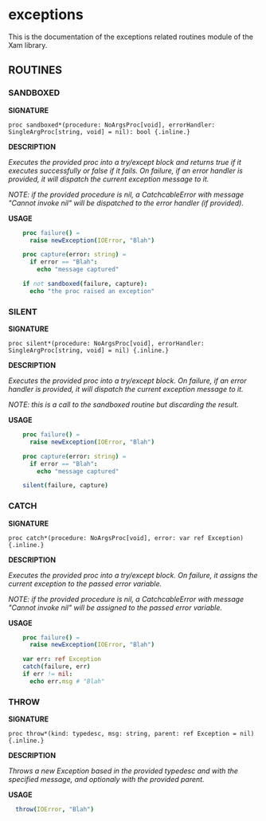 # exceptions

This is the documentation of the exceptions related routines module of the Xam library.

## ROUTINES

### SANDBOXED

**SIGNATURE**

`proc sandboxed*(procedure: NoArgsProc[void], errorHandler: SingleArgProc[string, void] = nil): bool {.inline.}`

**DESCRIPTION**

*Executes the provided proc into a try/except block and returns true if it executes successfully or false if it fails. On failure, if an error handler is provided, it will dispatch the current exception message to it.*

*NOTE: if the provided procedure is nil, a CatchcableError with message "Cannot invoke nil" will be dispatched to the error handler (if provided).*

**USAGE**

```nim
    proc failure() =
      raise newException(IOError, "Blah")

    proc capture(error: string) =
      if error == "Blah":
        echo "message captured"

    if not sandboxed(failure, capture):
      echo "the proc raised an exception"
```

### SILENT

**SIGNATURE**

`proc silent*(procedure: NoArgsProc[void], errorHandler: SingleArgProc[string, void] = nil) {.inline.}`

**DESCRIPTION**

*Executes the provided proc into a try/except block. On failure, if an error handler is provided, it will dispatch the current exception message to it.*

*NOTE: this is a call to the sandboxed routine but discarding the result.*

**USAGE**

```nim
    proc failure() =
      raise newException(IOError, "Blah")

    proc capture(error: string) =
      if error == "Blah":
        echo "message captured"

    silent(failure, capture)
```

### CATCH

**SIGNATURE**

`proc catch*(procedure: NoArgsProc[void], error: var ref Exception) {.inline.}`

**DESCRIPTION**

*Executes the provided proc into a try/except block. On failure, it assigns the current exception to the passed error variable.*

*NOTE: if the provided procedure is nil, a CatchcableError with message "Cannot invoke nil" will be assigned to the passed error variable.*

**USAGE**

```nim
    proc failure() =
      raise newException(IOError, "Blah")

    var err: ref Exception
    catch(failure, err)
    if err != nil:
      echo err.msg # "Blah"
```

### THROW

**SIGNATURE**

`proc throw*(kind: typedesc, msg: string, parent: ref Exception = nil) {.inline.}`

**DESCRIPTION**

*Throws a new Exception based in the provided typedesc and with the specified message, and optionaly with the provided parent.*

**USAGE**

```nim
  throw(IOError, "Blah")
```
